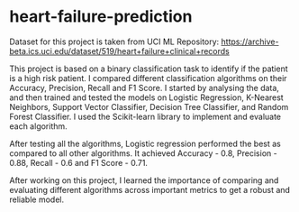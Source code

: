 # heart-failure-prediction

Dataset for this project is taken from UCI ML Repository:
https://archive-beta.ics.uci.edu/dataset/519/heart+failure+clinical+records

This project is based on a binary classification task to identify if the patient is a high risk patient. I compared different classification algorithms on their Accuracy, Precision, Recall and F1 Score. I started by analysing the data, and then trained and tested the models on Logistic Regression, K-Nearest Neighbors, Support Vector Classifier, Decision Tree Classifier, and Random Forest Classifier. I used the Scikit-learn library to implement and evaluate each algorithm. 

After testing all the algorithms, Logistic regression performed the best as compared to all other algorithms. It achieved  Accuracy - 0.8, Precision - 0.88, Recall - 0.6 and F1 Score - 0.71. 

After working on this project, I learned the importance of comparing and evaluating different algorithms across important metrics to get a robust and reliable model.

